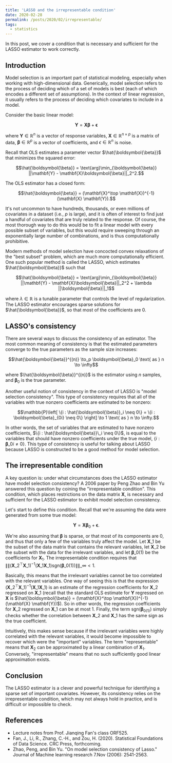```yaml
---
title: 'LASSO and the irrepresentable condition'
date: 2020-02-28
permalink: /posts/2020/02/irrepresentable/
tags:
  - statistics
---
```



In this post, we cover a condition that is necessary and sufficient for the LASSO estimator to work correctly.

## Introduction

Model selection is an important part of statistical modeling, especially when working with high-dimensional data. Generically, model selection refers to the process of deciding which of a set of models is best (each of which encodes a different set of assumptions). In the context of linear regression, it usually refers to the process of deciding which covariates to include in a model.

Consider the basic linear model:

$$\mathbf{Y} = \mathbf{X} \boldsymbol{\beta} + \boldsymbol{\epsilon}$$

where $\mathbf{Y} \in \mathbb{R}^n$ is a vector of response variables, $\mathbf{X} \in \mathbb{R}^{n\times p}$ is a matrix of data, $\boldsymbol{\beta} \in \mathbb{R}^p$ is a vector of coefficients, and $\epsilon \in \mathbb{R}^n$ is noise.

Recall that OLS estimates a parameter vector $\hat{\boldsymbol{\beta}}$ that minimizes the squared error:

$$\hat{\boldsymbol{\beta}} = \text{arg}\min_{\boldsymbol{\beta}} ||\mathbf{Y} - \mathbf{X}\boldsymbol{\beta}||_2^2.$$

The OLS estimator has a closed form:

$$\hat{\boldsymbol{\beta}} = (\mathbf{X}^\top \mathbf{X})^{-1} (\mathbf{X} \mathbf{Y}).$$

It's not uncommon to have hundreds, thousands, or even millions of covariates in a dataset (i.e., $p$ is large), and it is often of interest to find just a handful of covariates that are truly related to the response. Of course, the most thorough way to do this would be to fit a linear model with every possible subset of variables, but this would require sweeping through an exponentially large number of combinations, and is thus computationally prohibitive.

Modern methods of model selection have concocted convex relaxations of the "best subset" problem, which are much more computationally efficient. One such popular method is called the LASSO, which estimates $\hat{\boldsymbol{\beta}}$ such that

$$\hat{\boldsymbol{\beta}} = \text{arg}\min_{\boldsymbol{\beta}} ||\mathbf{Y} - \mathbf{X}\boldsymbol{\beta}||_2^2 + \lambda ||\boldsymbol{\beta}||_1$$

where $\lambda \in \mathbb{R}$ is a tunable parameter that controls the level of regularization. The LASSO estimator encourages sparse solutions for $\hat{\boldsymbol{\beta}}$, so that most of the coefficients are $0$.

## LASSO's consistency

There are several ways to discuss the consistency of an estimator. The most common meaning of consistency is that the estimated parameters converge to the true parameters as the sample size increases:

$$\hat{\boldsymbol{\beta}}^{(n)} \to_p \boldsymbol{\beta}_0 \text{ as } n \to \infty$$

where $\hat{\boldsymbol{\beta}}^{(n)}$ is the estimator using $n$ samples, and $\boldsymbol{\beta}_0$ is the true parameter.

Another useful notion of consistency in the context of LASSO is "model selection consistency". This type of consistency requires that all of the variables with true nonzero coefficients are estimated to be nonzero:

$$\mathbb{P}\left[ \{i : \hat{\boldsymbol{\beta}}_i \neq 0\} = \{i : \boldsymbol{\beta}_{0i} \neq 0\} \right] \to 1 \text{ as } n \to \infty.$$

In other words, the set of variables that are estimated to have nonzero coefficients, $\{i : \hat{\boldsymbol{\beta}}\_i \neq 0\}$, is equal to the variables that should have nonzero coefficients under the true model, $\{i : \boldsymbol{\beta}\_{0i} \neq 0\}$. This type of consistency is useful for talking about LASSO because LASSO is constructed to be a good method for model selection.

## The irrepresentable condition

A key question is: under what circumstances does the LASSO estimator have model selection consistency? A 2006 paper by Peng Zhao and Bin Yu answered this question by coining the "irrepresentable condition". This condition, which places restrictions on the data matrix $\mathbf{X}$, is necessary and sufficient for the LASSO estimator to exhibit model selection consistency.

Let's start to define this condition. Recall that we're assuming the data were generated from some true model:

$$\mathbf{Y} = \mathbf{X} \boldsymbol{\beta}_0 + \boldsymbol{\epsilon}.$$

We're also assuming that $\boldsymbol{\beta}$ is sparse, or that most of its components are $0$, and thus that only a few of the variables truly affect the model. Let $\mathbf{X}\_1$ be the subset of the data matrix that contains the relevant variables, let $\mathbf{X}\_2$ be the subset with the data for the irrelevant variables, and let $\boldsymbol{\beta}\_{0(1)}$ be the coefficients for $\mathbf{X}_1$. The irrepresentable condition requires that $\|\|(\mathbf{X}\_2^\top \mathbf{X}\_1)^{-1} (\mathbf{X}\_1 \mathbf{X}\_1) \text{sgn}(\boldsymbol{\beta}\_{0(1)})\|\|\_\infty < 1.$

Basically, this means that the irrelevant variables cannot be too correlated with the relevant variables. One way of seeing this is that the expression $(\mathbf{X}\_2^\top \mathbf{X}\_1)^{-1} (\mathbf{X}\_1 \mathbf{X}\_1)$ is an estimate of the regression coefficients for $\mathbf{X}\_2$ regressed on $\mathbf{X}\_1$ (recall that the standard OLS estimate for $\mathbf{Y}$ regressed on $\mathbf{X}$ is $\hat{\boldsymbol{\beta}} = (\mathbf{X}^\top \mathbf{X})^{-1} (\mathbf{X} \mathbf{Y})$). So in other words, the regression coefficients for $\mathbf{X}\_2$ regressed on $\mathbf{X}\_1$ can be at most $1$. Finally, the term $\text{sgn}(\boldsymbol{\beta}_{0(1)})$ simply checks whether the correlation between $\mathbf{X}\_2$ and $\mathbf{X}\_1$ has the same sign as the true coefficient.

Intuitively, this makes sense because if the irrelevant variables were highly correlated with the relevant variables, it would become impossible to recover which were the "important" variables. The term "representable" means that $\mathbf{X}_2$ can be approximated by a linear combination of $\mathbf{X}_1$. Conversely, "irrepresentable" means that no such sufficiently good linear approximation exists.

## Conclusion

The LASSO estimator is a clever and powerful technique for identifying a sparse set of important covariates. However, its consistency relies on the irrepresentable condition, which may not always hold in practice, and is difficult or impossible to check.

## References

- Lecture notes from Prof. Jianqing Fan's class ORF525.
- Fan, J., Li, R., Zhang, C.-H., and Zou, H. (2020). Statistical Foundations of Data Science.
CRC Press, forthcoming.
- Zhao, Peng, and Bin Yu. "On model selection consistency of Lasso." Journal of Machine learning research 7.Nov (2006): 2541-2563.


